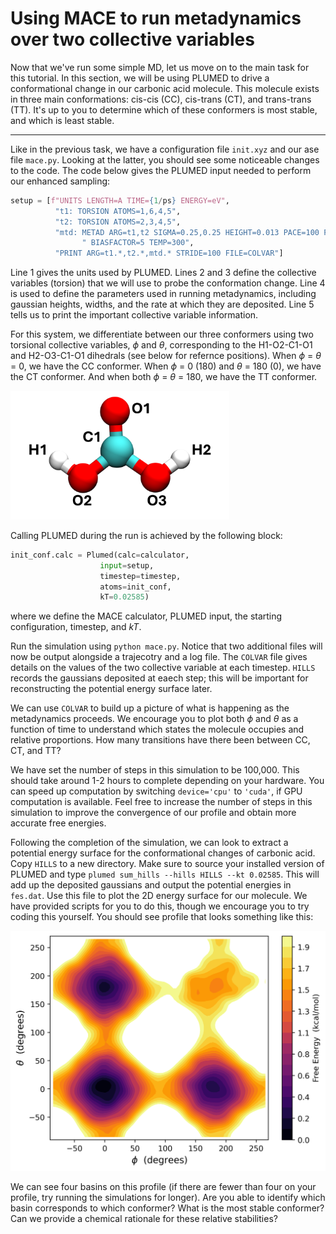 # Using MACE to run metadynamics over two collective variables

Now that we've run some simple MD, let us move on to the main task for this tutorial. In this section, we will be using PLUMED to drive a conformational change in our carbonic acid molecule. This molecule exists in three main conformations: cis-cis (CC), cis-trans (CT), and trans-trans (TT). It's up to you to determine which of these conformers is most stable, and which is least stable. 

---

Like in the previous task, we have a configuration file `init.xyz` and our ase file `mace.py`. Looking at the latter, you should see some noticeable changes to the code. The code below gives the PLUMED input needed to perform our enhanced sampling:

```python
setup = [f"UNITS LENGTH=A TIME={1/ps} ENERGY=eV",
          "t1: TORSION ATOMS=1,6,4,5",
          "t2: TORSION ATOMS=2,3,4,5",
          "mtd: METAD ARG=t1,t2 SIGMA=0.25,0.25 HEIGHT=0.013 PACE=100 FILE=HILLS" +
                " BIASFACTOR=5 TEMP=300",
          "PRINT ARG=t1.*,t2.*,mtd.* STRIDE=100 FILE=COLVAR"]
```

Line 1 gives the units used by PLUMED. Lines 2 and 3 define the collective variables (torsion) that we will use to probe the conformation change. Line 4 is used to define the parameters used in running metadynamics, including gaussian heights, widths, and the rate at which they are deposited. Line 5 tells us to print the important collective variable information. 

For this system, we differentiate between our three conformers using two torsional collective variables, $\phi$ and $\theta$, corresponding to the H1-O2-C1-O1 and H2-O3-C1-O1 dihedrals (see below for refernce positions). When $\phi$ = $\theta$ = 0, we have the CC conformer. When $\phi$ = 0 (180) and $\theta$ = 180 (0), we have the CT conformer. And when both  $\phi$ = $\theta$ = 180, we have the TT conformer. 

<img src="./img/atoms_label.png" alt="drawing" width="350"/>

Calling PLUMED during the run is achieved by the following block:
```python
init_conf.calc = Plumed(calc=calculator,
                    input=setup,
                    timestep=timestep,
                    atoms=init_conf,
                    kT=0.02585)
```
where we define the MACE calculator, PLUMED input, the starting configuration, timestep, and *kT*. 

Run the simulation using `python mace.py`. Notice that two additional files will now be output alongside a trajecotry and a log file. The `COLVAR` file gives details on the values of the two collective variable at each timestep. `HILLS` records the gaussians deposited at eaech step; this will be important for reconstructing the potential energy surface later. 

We can use `COLVAR` to build up a picture of what is happening as the metadynamics proceeds. We encourage you to plot both $\phi$ and $\theta$ as a function of time to understand which states the molecule occupies and relative proportions. How many transitions have there been between CC, CT, and TT?

We have set the number of steps in this simulation to be 100,000. This should take around 1-2 hours to complete depending on your hardware. You can speed up computation by switching `device='cpu'` to `'cuda'`, if GPU computation is available. Feel free to increase the number of steps in this simulation to improve the convergence of our profile and obtain more accurate free energies. 

Following the completion of the simulation, we can look to extract a potential energy surface for the conformational changes of carbonic acid. Copy `HILLS` to a new directory. Make sure to source your installed version of PLUMED and type `plumed sum_hills --hills HILLS --kt 0.02585`. This will add up the deposited gaussians and output the potential energies in `fes.dat`. Use this file to plot the 2D energy surface for our molecule. We have provided scripts for you to do this, though we encourage you to try coding this yourself. You should see profile that looks something like this:

<img src="./img/conf_free_energy.png" alt="drawing" width="600"/>

We can see four basins on this profile (if there are fewer than four on your profile, try running the simulations for longer). Are you able to identify which basin corresponds to which conformer? What is the most stable conformer? Can we provide a chemical rationale for these relative stabilities? 
